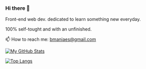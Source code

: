 ### Hi there 👋

Front-end web dev. dedicated to learn something new everyday.

100% self-tought and with an unfinished.

📫 How to reach me: bmaniaes@gmail.com


[![My GitHub Stats](https://github-readme-stats.vercel.app/api/?username=bmaniaes&count_private=true&theme=tokyonight&showicons=true)]() 

[![Top Langs](https://github-readme-stats.vercel.app/api/top-langs/?username=bmaniaes&layout=compact)](https://github.com/anuraghazra/github-readme-stats)


